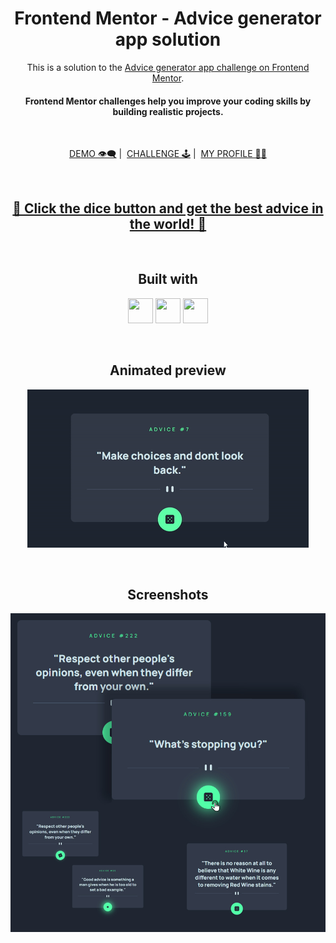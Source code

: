 
<h1 align="center">Frontend Mentor - Advice generator app solution</h1>

<p align="center">This is a solution to the <a href="https://www.frontendmentor.io/challenges/advice-generator-app-QdUG-13db">Advice generator app challenge on Frontend Mentor</a>. </p>
<h4 align="center">Frontend Mentor challenges help you improve your coding skills by building realistic projects.</h4>
<br>
<p align="center">
<a href= "https://potatbut.github.io/advice-generator-app/">DEMO 👁️‍🗨️</a>&nbsp;|&nbsp;
<a href= "https://www.last.fm/user/daigo-anon">CHALLENGE 🕹️</a>&nbsp;|&nbsp;
<a href= "https://github.com/potatbut">MY PROFILE 🧚‍♀️</a>
</p>
<br>
<h2 align="center"><a href= "https://potatbut.github.io/advice-generator-app/">🎲 Click the dice button and get the best advice in the world! 🎲</a></h2>
<br>
<h2 align="center">Built with</h2>
<p align="center">
<img src="https://img.icons8.com/color/344/html.png" width="40" height="40">
<img src="https://img.icons8.com/color/344/css.png" width="40" height="40">
<img src="https://img.icons8.com/color/344/js.png" width="40" height="40">
</p>
<br>
<h2 align="center">Animated preview</h2>
<p align="center"><img  src="screenshot/preview.gif"></p>
<br>
<h2 align="center">Screenshots</h2>
<img src="screenshot/screenshot.jpg">
<br>
